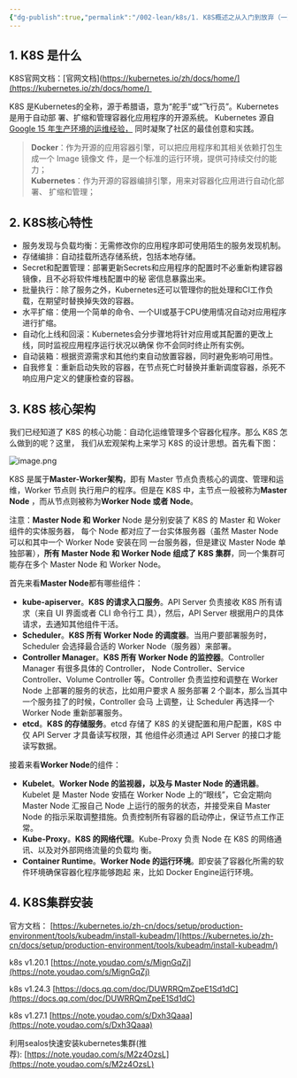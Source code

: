 ```yaml
---
{"dg-publish":true,"permalink":"/002-lean/k8s/1. K8S概述之从入门到放弃（一）/","dgPassFrontmatter":true}
---
```




## 1. K8S 是什么

K8S官网文档：[官网文档](https://kubernetes.io/zh/docs/home/](https://kubernetes.io/zh/docs/home/) 

K8S 是Kubernetes的全称，源于希腊语，意为“舵手”或“飞行员”。Kubernetes 是用于自动部 署、扩缩和管理容器化应用程序的开源系统。 Kubernetes 源自[Google 15 年生产环境的运维经验，](http://queue.acm.org/detail.cfm?id=2898444) 同时凝聚了社区的最佳创意和实践。

> **Docker**：作为开源的应用容器引擎，可以把应用程序和其相关依赖打包生成一个 Image 镜像文 件，是一个标准的运行环境，提供可持续交付的能力；  
> **Kubernetes**：作为开源的容器编排引擎，用来对容器化应用进行自动化部署、 扩缩和管理；

## 2. K8S核心特性

- 服务发现与负载均衡：无需修改你的应用程序即可使用陌生的服务发现机制。
- 存储编排：自动挂载所选存储系统，包括本地存储。
- Secret和配置管理：部署更新Secrets和应用程序的配置时不必重新构建容器镜像，且不必将软件堆栈配置中的秘 密信息暴露出来。
- 批量执行：除了服务之外，Kubernetes还可以管理你的批处理和CI工作负载，在期望时替换掉失效的容器。
- 水平扩缩：使用一个简单的命令、一个UI或基于CPU使用情况自动对应用程序进行扩缩。
- 自动化上线和回滚：Kubernetes会分步骤地将针对应用或其配置的更改上线，同时监视应用程序运行状况以确保 你不会同时终止所有实例。
- 自动装箱：根据资源需求和其他约束自动放置容器，同时避免影响可用性。
- 自我修复：重新启动失败的容器，在节点死亡时替换并重新调度容器，杀死不响应用户定义的健康检查的容器。

## 3. K8S 核心架构

我们已经知道了 K8S 的核心功能：自动化运维管理多个容器化程序。那么 K8S 怎么做到的呢？这里， 我们从宏观架构上来学习 K8S 的设计思想。首先看下图：

![image.png](https://hoey-images.oss-cn-hangzhou.aliyuncs.com/img/20240529120232.png)

K8S 是属于**Master-Worker架构**，即有 Master 节点负责核心的调度、管理和运维，Worker 节点则 执行用户的程序。但是在 K8S 中，主节点一般被称为**Master Node** ，而从节点则被称为**Worker Node 或者 Node**。

注意：**Master Node 和 Worker** Node 是分别安装了 K8S 的 Master 和 Woker 组件的实体服务器， 每个 Node 都对应了一台实体服务器（虽然 Master Node 可以和其中一个 Worker Node 安装在同 一台服务器，但是建议 Master Node 单独部署），**所有 Master Node 和 Worker Node 组成了 K8S 集群**，同一个集群可能存在多个 Master Node 和 Worker Node。

首先来看**Master Node**都有哪些组件：

- **kube-apiserver**。**K8S 的请求入口服务**。API Server 负责接收 K8S 所有请求（来自 UI 界面或者 CLI 命令行工 具），然后，API Server 根据用户的具体请求，去通知其他组件干活。
- **Scheduler**。**K8S 所有 Worker Node 的调度器**。当用户要部署服务时，Scheduler 会选择最合适的 Worker Node（服务器）来部署。
- **Controller Manager**。**K8S 所有 Worker Node 的监控器**。Controller Manager 有很多具体的 Controller， Node Controller、Service Controller、Volume Controller 等。Controller 负责监控和调整在 Worker Node 上部署的服务的状态，比如用户要求 A 服务部署 2 个副本，那么当其中一个服务挂了的时候，Controller 会马 上调整，让 Scheduler 再选择一个 Worker Node 重新部署服务。
- **etcd**。**K8S 的存储服务**。etcd 存储了 K8S 的关键配置和用户配置，K8S 中仅 API Server 才具备读写权限，其 他组件必须通过 API Server 的接口才能读写数据。

接着来看**Worker Node**的组件：

- **Kubelet**。**Worker Node 的监视器，以及与 Master Node 的通讯器**。Kubelet 是 Master Node 安插在 Worker Node 上的“眼线”，它会定期向 Master Node 汇报自己 Node 上运行的服务的状态，并接受来自 Master Node 的指示采取调整措施。负责控制所有容器的启动停止，保证节点工作正常。
- **Kube-Proxy**。**K8S 的网络代理**。Kube-Proxy 负责 Node 在 K8S 的网络通讯、以及对外部网络流量的负载均 衡。
- **Container Runtime**。**Worker Node 的运行环境**。即安装了容器化所需的软件环境确保容器化程序能够跑起 来，比如 Docker Engine运行环境。

## 4. K8S集群安装

官方文档： [https://kubernetes.io/zh-cn/docs/setup/production-environment/tools/kubeadm/install-kubeadm/](https://kubernetes.io/zh-cn/docs/setup/production-environment/tools/kubeadm/install-kubeadm/)

k8s v1.20.1 [https://note.youdao.com/s/MignGqZj](https://note.youdao.com/s/MignGqZj)

k8s v1.24.3 [https://docs.qq.com/doc/DUWRRQmZpeE1Sd1dC](https://docs.qq.com/doc/DUWRRQmZpeE1Sd1dC)

k8s v1.27.1 [https://note.youdao.com/s/Dxh3Qaaa](https://note.youdao.com/s/Dxh3Qaaa)

利用sealos快速安装kubernetes集群(推荐): [https://note.youdao.com/s/M2z4OzsL](https://note.youdao.com/s/M2z4OzsL)